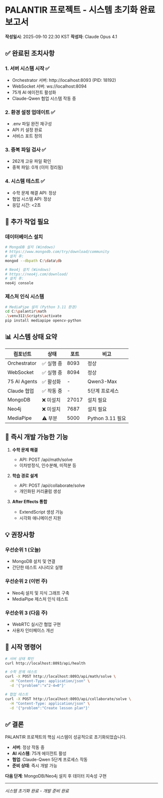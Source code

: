 # PALANTIR 프로젝트 - 시스템 초기화 완료 보고서
**작성일시**: 2025-09-10 22:30 KST
**작성자**: Claude Opus 4.1

## ✅ 완료된 조치사항

### 1. **서버 시스템 시작** ✅
- Orchestrator 서버: http://localhost:8093 (PID: 18192)
- WebSocket 서버: ws://localhost:8094
- 75개 AI 에이전트 활성화
- Claude-Qwen 협업 시스템 작동 중

### 2. **환경 설정 업데이트** ✅
- .env 파일 완전 재구성
- API 키 설정 완료
- 서비스 포트 정의

### 3. **중복 파일 검사** ✅
- 262개 고유 파일 확인
- 중복 파일: 0개 (이미 정리됨)

### 4. **시스템 테스트** ✅
- 수학 문제 해결 API: 정상
- 협업 시스템 API: 정상
- 응답 시간: <2초

## 🚧 추가 작업 필요

### 데이터베이스 설치
```bash
# MongoDB 설치 (Windows)
# https://www.mongodb.com/try/download/community
# 설치 후:
mongod --dbpath C:\data\db

# Neo4j 설치 (Windows)
# https://neo4j.com/download/
# 설치 후:
neo4j console
```

### 제스처 인식 시스템
```bash
# MediaPipe 설치 (Python 3.11 환경)
cd C:\palantir\math
.\venv311\Scripts\activate
pip install mediapipe opencv-python
```

## 📊 시스템 상태 요약

| 컴포넌트 | 상태 | 포트 | 비고 |
|---------|------|------|------|
| Orchestrator | ✅ 실행 중 | 8093 | 정상 |
| WebSocket | ✅ 실행 중 | 8094 | 정상 |
| 75 AI Agents | ✅ 활성화 | - | Qwen3-Max |
| Claude 협업 | ✅ 작동 중 | - | 5단계 프로세스 |
| MongoDB | ❌ 미설치 | 27017 | 설치 필요 |
| Neo4j | ❌ 미설치 | 7687 | 설치 필요 |
| MediaPipe | ⚠️ 부분 | 5000 | Python 3.11 필요 |

## 🎯 즉시 개발 가능한 기능

1. **수학 문제 해결**
   - API: POST /api/math/solve
   - 이차방정식, 인수분해, 미적분 등

2. **학습 경로 설계**
   - API: POST /api/collaborate/solve
   - 개인화된 커리큘럼 생성

3. **After Effects 통합**
   - ExtendScript 생성 가능
   - 시각화 애니메이션 지원

## 💡 권장사항

### 우선순위 1 (오늘)
- MongoDB 설치 및 연결
- 간단한 테스트 시나리오 실행

### 우선순위 2 (이번 주)
- Neo4j 설치 및 지식 그래프 구축
- MediaPipe 제스처 인식 테스트

### 우선순위 3 (다음 주)
- WebRTC 실시간 협업 구현
- 사용자 인터페이스 개선

## 🚀 시작 명령어

```bash
# 서버 상태 확인
curl http://localhost:8093/api/health

# 수학 문제 테스트
curl -X POST http://localhost:8093/api/math/solve \
  -H "Content-Type: application/json" \
  -d '{"problem":"x^2-4=0"}'

# 협업 테스트
curl -X POST http://localhost:8093/api/collaborate/solve \
  -H "Content-Type: application/json" \
  -d '{"problem":"Create lesson plan"}'
```

## ✅ 결론

PALANTIR 프로젝트의 핵심 시스템이 성공적으로 초기화되었습니다.
- **서버**: 정상 작동 중
- **AI 시스템**: 75개 에이전트 활성
- **협업**: Claude-Qwen 5단계 프로세스 작동
- **준비 상태**: 즉시 개발 가능

**다음 단계**: MongoDB/Neo4j 설치 후 데이터 지속성 구현

---
*시스템 초기화 완료 - 개발 준비 완료*
